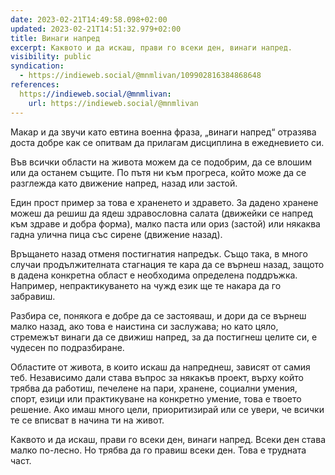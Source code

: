 ```yaml
---
date: 2023-02-21T14:49:58.098+02:00
updated: 2023-02-21T14:51:32.979+02:00
title: Винаги напред
excerpt: Каквото и да искаш, прави го всеки ден, винаги напред.
visibility: public
syndication:
  - https://indieweb.social/@mnmlivan/109902816384868648
references:
  https://indieweb.social/@mnmlivan:
    url: https://indieweb.social/@mnmlivan
---
```

Макар и да звучи като евтина военна фраза, „винаги напред“ отразява доста добре как се опитвам да прилагам дисциплина в ежедневието си.

Във всички области на живота можем да се подобрим, да се влошим или да останем същите. По пътя ни към прогреса, който може да се разглежда като движение напред, назад или застой.

Един прост пример за това е храненето и здравето. За дадено хранене можеш да решиш да ядеш здравословна салата (движейки се напред към здраве и добра форма), малко паста или ориз (застой) или някаква гадна улична пица със сирене (движение назад).

Връщането назад отменя постигнатия напредък. Също така, в много случаи продължителната стагнация те кара да се върнеш назад, защото в дадена конкретна област е необходима определена поддръжка. Например, непрактикуването на чужд език ще те накара да го забравиш.

Разбира се, понякога е добре да се застояваш, и дори да се върнеш малко назад, ако това е наистина си заслужава; но като цяло, стремежът винаги да се движиш напред, за да постигнеш целите си, е чудесен по подразбиране.

Областите от живота, в които искаш да напреднеш, зависят от самия теб. Независимо дали става въпрос за някакъв проект, върху който трябва да работиш, печелене на пари, хранене, социални умения, спорт, езици или практикуване на конкретно умение, това е твоето решение. Ако имаш много цели, приоритизирай или се увери, че всички те се вписват в начина ти на живот.

Каквото и да искаш, прави го всеки ден, винаги напред. Всеки ден става малко по-лесно. Но трябва да го правиш всеки ден. Това е трудната част.

